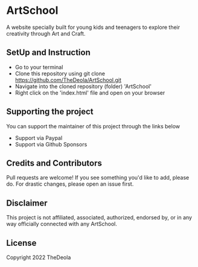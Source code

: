 # ArtSchool
A website specially built for young kids and teenagers to explore their creativity through Art and Craft.
## SetUp and Instruction
- Go to your terminal
- Clone this repository using git clone https://github.com/TheDeola/ArtSchool.git
- Navigate into the cloned repository (folder) 'ArtSchool'
- Right click on the 'index.html' file and open on your browser
## Supporting the project
You can support the maintainer of this project through the links below
  - Support via Paypal
  - Support via Github Sponsors
## Credits and Contributors
Pull requests are welcome! If you see something you'd like to add, please do. For drastic changes, please open an issue first.
## Disclaimer
This project is not affiliated, associated, authorized, endorsed by, or in any way officially connected with any ArtSchool. 
## License
Copyright 2022 TheDeola
